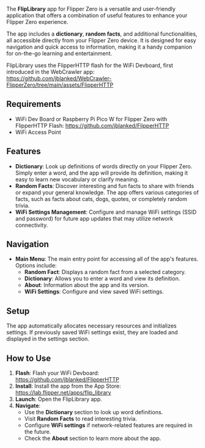 The **FlipLibrary** app for Flipper Zero is a versatile and user-friendly application that offers a combination of useful features to enhance your Flipper Zero experience. 

The app includes a **dictionary**, **random facts**, and additional functionalities, all accessible directly from your Flipper Zero device. It is designed for easy navigation and quick access to information, making it a handy companion for on-the-go learning and entertainment. 

FlipLibrary uses the FlipperHTTP flash for the WiFi Devboard, first introduced in the WebCrawler app: https://github.com/jblanked/WebCrawler-FlipperZero/tree/main/assets/FlipperHTTP


## Requirements
- WiFi Dev Board or Raspberry Pi Pico W for Flipper Zero with FlipperHTTP Flash: https://github.com/jblanked/FlipperHTTP
- WiFi Access Point


## Features
- **Dictionary**: Look up definitions of words directly on your Flipper Zero. Simply enter a word, and the app will provide its definition, making it easy to learn new vocabulary or clarify meaning.
- **Random Facts**: Discover interesting and fun facts to share with friends or expand your general knowledge. The app offers various categories of facts, such as facts about cats, dogs, quotes, or completely random trivia.
- **WiFi Settings Management**: Configure and manage WiFi settings (SSID and password) for future app updates that may utilize network connectivity.

## Navigation
- **Main Menu**: The main entry point for accessing all of the app's features. Options include:
  - **Random Fact**: Displays a random fact from a selected category.
  - **Dictionary**: Allows you to enter a word and view its definition.
  - **About**: Information about the app and its version.
  - **WiFi Settings**: Configure and view saved WiFi settings.

## Setup
The app automatically allocates necessary resources and initializes settings. If previously saved WiFi settings exist, they are loaded and displayed in the settings section.

## How to Use
1. **Flash**: Flash your WiFi Devboard: https://github.com/jblanked/FlipperHTTP
2. **Install**: Install the app from the App Store: https://lab.flipper.net/apps/flip_library
3. **Launch**: Open the FlipLibrary app.
4. **Navigate**:
   - Use the **Dictionary** section to look up word definitions.
   - Visit **Random Facts** to read interesting trivia.
   - Configure **WiFi settings** if network-related features are required in the future.
   - Check the **About** section to learn more about the app.
